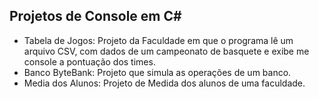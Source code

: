 ## Projetos de Console em C#
- Tabela de Jogos: Projeto da Faculdade em que o programa lê um arquivo CSV, com dados de um campeonato de basquete e exibe me console a pontuação dos times.
- Banco ByteBank: Projeto que simula as operações de um banco.
- Media dos Alunos: Projeto de Medida dos alunos de uma faculdade.
